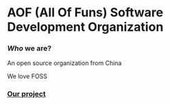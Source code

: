 # AOF (All Of Funs) Software        Development Organization

### *Who* we are?

An open source organization from China

We love FOSS

### [Our project](https://github.com/AOF-Dev)





